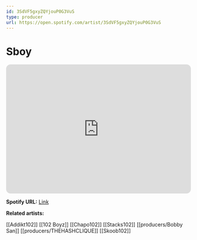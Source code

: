 ```yaml
---
id: 3SdVF5gxyZQYjouP0G3VuS
type: producer
url: https://open.spotify.com/artist/3SdVF5gxyZQYjouP0G3VuS
---
```

# Sboy

<iframe style="border-radius:12px" src="https://open.spotify.com/embed/artist/3SdVF5gxyZQYjouP0G3VuS" width="100%" height="352" frameBorder="0" allowfullscreen="" allow="autoplay; clipboard-write; encrypted-media; fullscreen; picture-in-picture" loading="lazy"></iframe>

**Spotify URL:** [Link](https://open.spotify.com/artist/3SdVF5gxyZQYjouP0G3VuS)

**Related artists:**

[[Addikt102]]
[[102 Boyz]]
[[Chapo102]]
[[Stacks102]]
[[producers/Bobby San]]
[[producers/THEHASHCLIQUE]]
[[Skoob102]]
